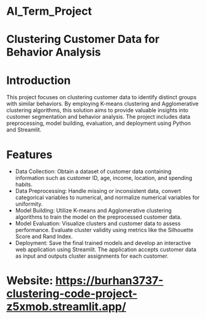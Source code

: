 # AI_Term_Project

# Clustering Customer Data for Behavior Analysis

# Introduction
This project focuses on clustering customer data to identify distinct groups with similar behaviors. By employing K-means clustering and Agglomerative clustering algorithms, this solution aims to provide valuable insights into customer segmentation and behavior analysis. The project includes data preprocessing, model building, evaluation, and deployment using Python and Streamlit.

# Features
- Data Collection: Obtain a dataset of customer data containing information such as customer ID, age, income, location, and spending habits.
- Data Preprocessing: Handle missing or inconsistent data, convert categorical variables to numerical, and normalize numerical variables for uniformity.
- Model Building: Utilize K-means and Agglomerative clustering algorithms to train the model on the preprocessed customer data.
- Model Evaluation: Visualize clusters and customer data to assess performance. Evaluate cluster validity using metrics like the Silhouette Score and Rand Index.
- Deployment: Save the final trained models and develop an interactive web application using Streamlit. The application accepts customer data as input and outputs cluster assignments for each customer.

# Website: https://burhan3737-clustering-code-project-z5xmob.streamlit.app/
